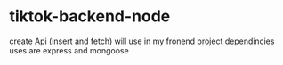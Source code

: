 # tiktok-backend-node
create Api (insert and fetch) will use in my fronend project
dependincies uses are express and mongoose
